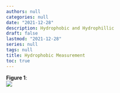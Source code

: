 ```yaml
---
authors: null
categories: null
date: "2021-12-28"
description: Hydrophobic and Hydrophillic
draft: false
lastmod: "2021-12-28"
series: null
tags: null
title: Hydrophobic Measurement
toc: true
---
```



<!--more-->

<figcaption><b>Figure 1</b>:</figcaption>
<img src = "/docs/images/figure-article-phar3267-01.jpg"/>
